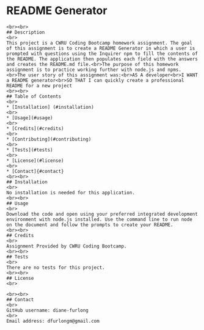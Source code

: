 # README Generator
    <br><br>
    ## Description
    <br>
    This project is a CWRU Coding Bootcamp homework assignment. The goal of this assignment is to create a README Generator in which a user is prompted with questions using the Inquirer npm to fill the contents of the README. The application then populates each field with the answers and creates the README.md file.<br>The purpose of this homework assignment is to practice working further with node.js and npms.<br>The user story of this assignment was:<br>AS A developer<br>I WANT a README generator<br>SO THAT I can quickly create a professional README for a new project
    <br><br>
    ## Table of Contents
    <br>
    * [Installation] (#installation)
    <br>
    * [Usage](#usage)
    <br>
    * [Credits](#credits)
    <br>
    * [Contributing](#contributing)
    <br>
    * [Tests](#tests)
    <br>
    * [License](#license)
    <br>
    * [Contact]{#contact}
    <br><br>
    ## Installation
    <br>
    No installation is needed for this application.
    <br><br>
    ## Usage
    <br>
    Download the code and open using your preferred integrated development environment with node.js installed. Use the command line to run node on the document and follow the prompts to create your README.
    <br><br>
    ## Credits
    <br>
    Assignment Provided by CWRU Coding Bootcamp.
    <br><br>
    ## Tests
    <br>
    There are no tests for this project.
    <br><br>
    ## License
    <br>
    
    <br><br>
    ## Contact
    <br>
    GitHub username: diane-furlong
    <br>
    Email address: dfurlongm@gmail.com